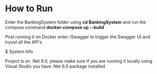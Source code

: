 # How to Run

Enter the BankingSystem folder using **cd BankingSystem** and run the compose command **docker-compose up --build**


Post running it on Docker enter /Swagger to trigger the Swagger UI and tryout all the API's


$ System Info


Project is on .Net 6.0, please make sure if you are running it locally using Visual Studio you have .Net 6.0 package installed
